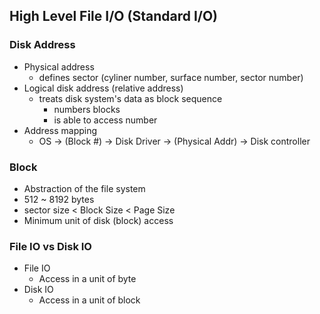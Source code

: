 ## High Level File I/O (Standard I/O)

### Disk Address
- Physical address
    - defines sector (cyliner number, surface number, sector number)
- Logical disk address (relative address)
    - treats disk system's data as block sequence
        - numbers blocks
        - is able to access number
- Address mapping
    - OS -> (Block #) -> Disk Driver -> (Physical Addr) -> Disk controller

### Block
- Abstraction of the file system
- 512 ~ 8192 bytes
- sector size < Block Size < Page Size 
- Minimum unit of disk (block) access

### File IO vs Disk IO
- File IO
    - Access in a unit of byte
- Disk IO
    - Access in a unit of block